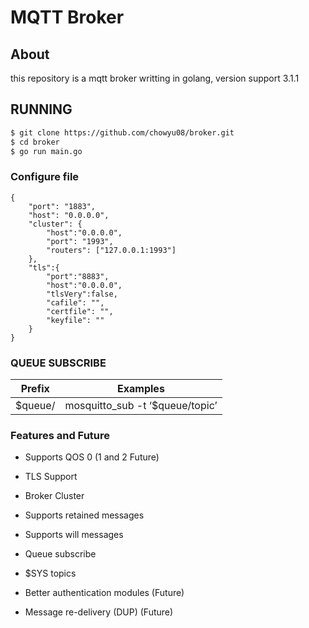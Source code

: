 MQTT Broker 
============

## About
this repository is a mqtt broker writting in golang, version support 3.1.1

## RUNNING
```bash
$ git clone https://github.com/chowyu08/broker.git
$ cd broker
$ go run main.go
```

### Configure file
~~~
{
	"port": "1883",
	"host": "0.0.0.0",
	"cluster": {
		"host":"0.0.0.0",
		"port": "1993",
		"routers": ["127.0.0.1:1993"]
	},
	"tls":{
		"port":"8883",
		"host":"0.0.0.0",
		"tlsVery":false,
		"cafile": "",
		"certfile": "",
		"keyfile": ""
	}
}
~~~

### QUEUE SUBSCRIBE

| Prefix        | Examples                        |
| ------------- |---------------------------------|
| $queue/       | mosquitto_sub -t ‘$queue/topic’ |


### Features and Future

* Supports QOS 0  (1 and 2 Future) 

* TLS Support

* Broker Cluster

* Supports retained messages

* Supports will messages  

* Queue subscribe

* $SYS topics  

* Better authentication modules (Future) 

* Message re-delivery (DUP) (Future)